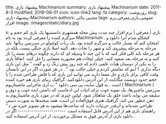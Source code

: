 title: پیشنهاد بازی  Machinarium
summary: پیشنهاد بازی  Machinarium
date: 2011-8-3
modified: 2018-08-01
icon:  icon-link2
lang: fa
category: روزنوشت
slug: پیشنهاد-بازی-Machinarium
authors: مجتبی بنائی
tags: عمومی,بازی,معرفی,نرم افزار
image: /images/static/diary.jpg

s: بازی | معرفی | نرم افزار چند مدت پیش مجله همشهری دانستنیها یک بازی کم حجم و سرگرم کننده را معرفی کرده بود به نام Machinarium . کنجکاو شدم آنرا دانلود و امتحان کنم که بسیار جالب و سرگرم کننده بود. یک ربات کوچولو در سرزمین رباتها  باید مرحله به مرحله پیشروی کند و شهر را نجات دهد. البته اصلا بازی جنگی نیست بلکه در هر مرحله باید کلی فکر کنید که با این چند تا وسیله ای که دارید چگونه درهای بسته را باز کنید و به مرحله بعد صعود کنید. خیلی اوقات هم مجبورید معمایی را حل کنید.  اتفاقاً بازی را به یکی از دوستان هیات علمی دادم که چند روز پیش زنگ زد و گفت " مثل این بازی دیگه نداری ؟ اینو که تمامش کردم و خیلی جالب بود " . در هر صورت اگر در این تابستان وقت کافی برای بازی و حل معما دارید می توانید این بازی که با فلش طراحی شده را با حجم حدود دویست مگابایت از این آدرس دانلودکنید.  گرافیک زیبای بازی هم خیره کننده است . به قول سایت پی سی دانلود " ب ازی ماجرایی ماشیناریوم ‌( Machinarium )‌  سرزمین ماشین‌ها، یک نمونه خوب برای اثبات این ادعاست که داشتن ایده خوب و  ذوق و سلیقه می تواند باعث خلق یک شاهکار شود. اولین چیزی که در مورد بازی  ماشیناریوم به ذهن خطور می کند، گرافیک هنری فوق‌العاده آن است. همه صحنه‌ها به صورت دستی طراحی شده‌اند و آن‌قدر جزئیات دارند که ساعت‌ها میشود به هر تصویر خیره ش د."  راهنمای بازی هم از این آدرس قابل استفاده است.  ------------------------  اگر در دانلود بازی از آدرس فوق به مشکل برخوردید، از این آدرس استفاده کنید .